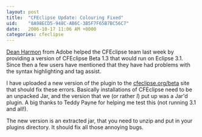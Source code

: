 ```yaml
---
layout: post
title:  "CFEclipse Update: Colouring Fixed"
uid:	"8A98ECD5-948C-AB6C-3B5F7F65B7BC56C7"
date:   2006-10-17 11:06 AM +0000
categories: cfeclipse
---
```

<a href="http://www.cfreport.org/index.cfm/2006/10/12/CFEclipse-13-Beta-and-FlexBuilder">Dean Harmon</a> from Adobe helped the CFEclipse team last week by providing a version of CFEclipse Beta 1.3 that would run on Eclipse 3.1. Since then a few users have mentioned that they have had problems with the syntax highlighting and tag assist. 

I have uploaded a new version of the plugin to the <a href="http://www.cfeclipse.org/beta">cfeclipse.org/beta</a> site that should fix these errors. Basically installations of CFEclipse need to be an unpacked Jar, and the version that we (or rather *I*) put up was a Jar'd plugin. A big thanks to Teddy Payne for helping me test this (not running 3.1 and all!).

The new version is an extracted jar, that you need to unzip and put in your plugins directory. It should fix all those annoying bugs.